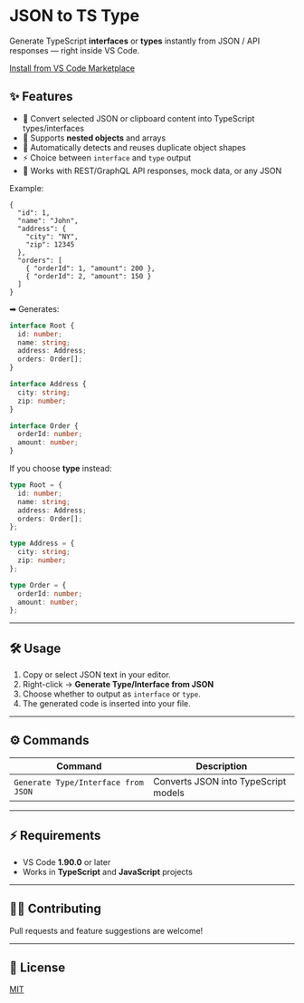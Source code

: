 
# JSON to TS Type

Generate TypeScript **interfaces** or **types** instantly from JSON / API responses — right inside VS Code.

[Install from VS Code Marketplace](https://marketplace.visualstudio.com/items?itemName=AbdulOwhab.json-to-ts-type)

## ✨ Features

- 🚀 Convert selected JSON or clipboard content into TypeScript types/interfaces  
- 🔁 Supports **nested objects** and arrays  
- 🔎 Automatically detects and reuses duplicate object shapes  
- ⚡ Choice between `interface` and `type` output  
- 🧩 Works with REST/GraphQL API responses, mock data, or any JSON  

Example:

```
{
  "id": 1,
  "name": "John",
  "address": {
    "city": "NY",
    "zip": 12345
  },
  "orders": [
    { "orderId": 1, "amount": 200 },
    { "orderId": 2, "amount": 150 }
  ]
}
````

➡ Generates:

```ts
interface Root {
  id: number;
  name: string;
  address: Address;
  orders: Order[];
}

interface Address {
  city: string;
  zip: number;
}

interface Order {
  orderId: number;
  amount: number;
}
```

If you choose **type** instead:

```ts
type Root = {
  id: number;
  name: string;
  address: Address;
  orders: Order[];
};

type Address = {
  city: string;
  zip: number;
};

type Order = {
  orderId: number;
  amount: number;
};
```

---

## 🛠️ Usage

1. Copy or select JSON text in your editor.
2. Right-click → **Generate Type/Interface from JSON**
3. Choose whether to output as `interface` or `type`.
4. The generated code is inserted into your file.

---

## ⚙️ Commands

| Command                             | Description                          |
| ----------------------------------- | ------------------------------------ |
| `Generate Type/Interface from JSON` | Converts JSON into TypeScript models |

---

## ⚡ Requirements

* VS Code **1.90.0** or later
* Works in **TypeScript** and **JavaScript** projects

---

## 🧑‍💻 Contributing

Pull requests and feature suggestions are welcome!

---

## 📄 License

[MIT](https://marketplace.visualstudio.com/items?itemName=AbdulOwhab.json-to-ts-type)



